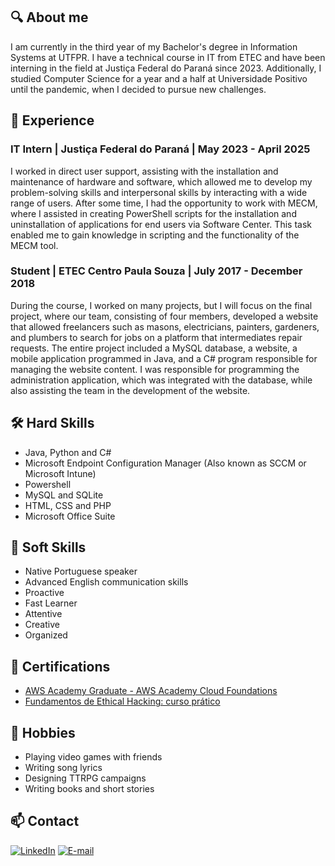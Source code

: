 ## 🔍 About me
I am currently in the third year of my Bachelor's degree in Information Systems at UTFPR. I have a technical course in IT from ETEC and have been interning in the field at Justiça Federal do Paraná since 2023. Additionally, I studied Computer Science for a year and a half at Universidade Positivo until the pandemic, when I decided to pursue new challenges.

## 💼 Experience
### IT Intern | Justiça Federal do Paraná | May 2023 - April 2025 
I worked in direct user support, assisting with the installation and maintenance of hardware and software, which allowed me to develop my problem-solving skills and interpersonal skills by interacting with a wide range of users. After some time, I had the opportunity to work with MECM, where I assisted in creating PowerShell scripts for the installation and uninstallation of applications for end users via Software Center. This task enabled me to gain knowledge in scripting and the functionality of the MECM tool.
### Student | ETEC Centro Paula Souza | July 2017 - December 2018
During the course, I worked on many projects, but I will focus on the final project, where our team, consisting of four members, developed a website that allowed freelancers such as masons, electricians, painters, gardeners, and plumbers to search for jobs on a platform that intermediates repair requests. The entire project included a MySQL database, a website, a mobile application programmed in Java, and a C# program responsible for managing the website content. I was responsible for programming the administration application, which was integrated with the database, while also assisting the team in the development of the website.

## 🛠️ Hard Skills
- Java, Python and C#
- Microsoft Endpoint Configuration Manager (Also known as SCCM or Microsoft Intune)
- Powershell
- MySQL and SQLite
- HTML, CSS and PHP
- Microsoft Office Suite

## 💬 Soft Skills
- Native Portuguese speaker
- Advanced English communication skills
- Proactive
- Fast Learner
- Attentive
- Creative
- Organized

## 📜 Certifications
- [AWS Academy Graduate - AWS Academy Cloud Foundations](https://www.credly.com/badges/5f44f1f7-ee9e-47fa-813d-d362233972ba/linked_in_profile)
- [Fundamentos de Ethical Hacking: curso prático](https://www.udemy.com/certificate/UC-6541394b-1874-4d2a-91ff-c35ab85cd876/)

## 🧩 Hobbies
- Playing video games with friends
- Writing song lyrics
- Designing TTRPG campaigns
- Writing books and short stories

## 📫 Contact
[![LinkedIn](https://img.shields.io/badge/-LinkedIn-blue)]([https://linkedin.com/in/seu-perfil](https://www.linkedin.com/in/jo%C3%A3o-pedro-de-pieri-batista-da-silva-607830181/))
[![E-mail](https://img.shields.io/badge/-E--mail-red)](mailto:joaopbs20111@hotmail.com )
